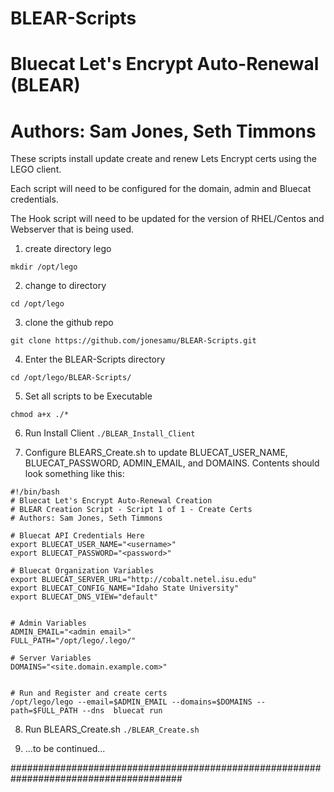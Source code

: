 # BLEAR-Scripts
# Bluecat Let's Encrypt Auto-Renewal (BLEAR)
# Authors: Sam Jones, Seth Timmons

These scripts install update create and renew Lets Encrypt certs using the LEGO client.

Each script will need to be configured for the domain, admin and Bluecat credentials.

The Hook script will need to be updated for the version of RHEL/Centos and Webserver that is being used.

1. create directory lego 

```mkdir /opt/lego```

2. change to directory

```cd /opt/lego```

3. clone the github repo 

```git clone https://github.com/jonesamu/BLEAR-Scripts.git```

4. Enter the BLEAR-Scripts directory

```cd /opt/lego/BLEAR-Scripts/```

5. Set all scripts to be Executable

```chmod a+x ./*```

6. Run Install Client
```./BLEAR_Install_Client```

7. Configure BLEARS_Create.sh to update BLUECAT_USER_NAME, BLUECAT_PASSWORD, ADMIN_EMAIL, and DOMAINS. Contents should look something like this:
```
#!/bin/bash
# Bluecat Let's Encrypt Auto-Renewal Creation
# BLEAR Creation Script - Script 1 of 1 - Create Certs
# Authors: Sam Jones, Seth Timmons

# Bluecat API Credentials Here
export BLUECAT_USER_NAME="<username>"
export BLUECAT_PASSWORD="<password>"

# Bluecat Organization Variables
export BLUECAT_SERVER_URL="http://cobalt.netel.isu.edu"
export BLUECAT_CONFIG_NAME="Idaho State University"
export BLUECAT_DNS_VIEW="default"


# Admin Variables
ADMIN_EMAIL="<admin email>"
FULL_PATH="/opt/lego/.lego/"

# Server Variables
DOMAINS="<site.domain.example.com>"


# Run and Register and create certs
/opt/lego/lego --email=$ADMIN_EMAIL --domains=$DOMAINS --path=$FULL_PATH --dns  bluecat run
```

8. Run BLEARS_Create.sh
```./BLEAR_Create.sh```

9. ...to be continued...

#######################################################################################

